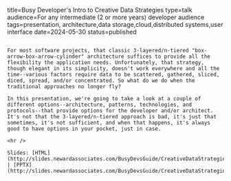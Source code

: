 title=Busy Developer's Intro to Creative Data Strategies
type=talk
audience=For any intermediate (2 or more years) developer audience
tags=presentation, architecture,data storage,cloud,distributed systems,user interface
date=2024-05-30
status=published
~~~~~~

For most software projects, that classic 3-layered/n-tiered "box-arrow-box-arrow-cylinder" architecture suffices to provide all the flexibility the application needs. Unfortunately, that strategy, though elegant in its simplicity, doesn't work everywhere and all the time--various factors require data to be scattered, gathered, sliced, diced, spread, and/or concentrated. So what do we do when the traditional approaches no longer fly?

In this presentation, we're going to take a look at a couple of different options--architecture, patterns, technologies, and protocols--that provide options for the developer and/or architect. It's not that the 3-layered/n-tiered approach is bad, it's just that sometimes, it's not sufficient, and when that happens, it's always good to have options in your pocket, just in case.
    
<hr />

Slides: [HTML](http://slides.newardassociates.com/BusyDevsGuide/CreativeDataStrategies.html) | [PPTX](http://slides.newardassociates.com/BusyDevsGuide/CreativeDataStrategies.pptx)
